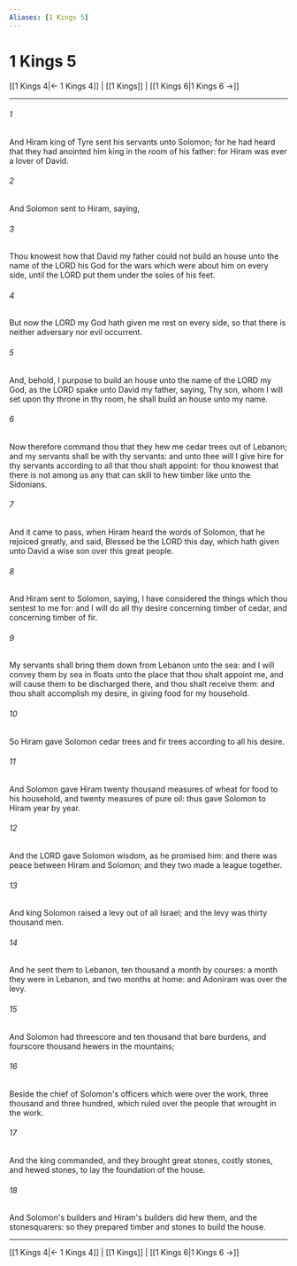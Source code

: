 ```yaml
---
Aliases: [1 Kings 5]
---
```

# 1 Kings 5

[[1 Kings 4|← 1 Kings 4]] | [[1 Kings]] | [[1 Kings 6|1 Kings 6 →]]
***



###### 1 
And Hiram king of Tyre sent his servants unto Solomon; for he had heard that they had anointed him king in the room of his father: for Hiram was ever a lover of David. 

###### 2 
And Solomon sent to Hiram, saying, 

###### 3 
Thou knowest how that David my father could not build an house unto the name of the LORD his God for the wars which were about him on every side, until the LORD put them under the soles of his feet. 

###### 4 
But now the LORD my God hath given me rest on every side, so that there is neither adversary nor evil occurrent. 

###### 5 
And, behold, I purpose to build an house unto the name of the LORD my God, as the LORD spake unto David my father, saying, Thy son, whom I will set upon thy throne in thy room, he shall build an house unto my name. 

###### 6 
Now therefore command thou that they hew me cedar trees out of Lebanon; and my servants shall be with thy servants: and unto thee will I give hire for thy servants according to all that thou shalt appoint: for thou knowest that there is not among us any that can skill to hew timber like unto the Sidonians. 

###### 7 
And it came to pass, when Hiram heard the words of Solomon, that he rejoiced greatly, and said, Blessed be the LORD this day, which hath given unto David a wise son over this great people. 

###### 8 
And Hiram sent to Solomon, saying, I have considered the things which thou sentest to me for: and I will do all thy desire concerning timber of cedar, and concerning timber of fir. 

###### 9 
My servants shall bring them down from Lebanon unto the sea: and I will convey them by sea in floats unto the place that thou shalt appoint me, and will cause them to be discharged there, and thou shalt receive them: and thou shalt accomplish my desire, in giving food for my household. 

###### 10 
So Hiram gave Solomon cedar trees and fir trees according to all his desire. 

###### 11 
And Solomon gave Hiram twenty thousand measures of wheat for food to his household, and twenty measures of pure oil: thus gave Solomon to Hiram year by year. 

###### 12 
And the LORD gave Solomon wisdom, as he promised him: and there was peace between Hiram and Solomon; and they two made a league together. 

###### 13 
And king Solomon raised a levy out of all Israel; and the levy was thirty thousand men. 

###### 14 
And he sent them to Lebanon, ten thousand a month by courses: a month they were in Lebanon, and two months at home: and Adoniram was over the levy. 

###### 15 
And Solomon had threescore and ten thousand that bare burdens, and fourscore thousand hewers in the mountains; 

###### 16 
Beside the chief of Solomon's officers which were over the work, three thousand and three hundred, which ruled over the people that wrought in the work. 

###### 17 
And the king commanded, and they brought great stones, costly stones, and hewed stones, to lay the foundation of the house. 

###### 18 
And Solomon's builders and Hiram's builders did hew them, and the stonesquarers: so they prepared timber and stones to build the house.

***
[[1 Kings 4|← 1 Kings 4]] | [[1 Kings]] | [[1 Kings 6|1 Kings 6 →]]
